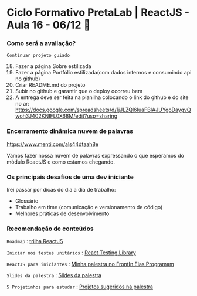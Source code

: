# Ciclo Formativo PretaLab | ReactJS  - Aula 16 - 06/12 🚀 

### Como será a avaliação?
`Continuar projeto guiado`

18) Fazer a página Sobre estilizada
19) Fazer a página Portfólio estilizada(com dados internos e consumindo api no github)
20) Criar README.md do projeto
21) Subir no github e garantir que o deploy ocorreu bem
22) A entrega deve ser feita na planilha colocando o link do github e do site no ar: https://docs.google.com/spreadsheets/d/1jJLZQl6IuaFBIAJUYgoDaygvQwoh3J402KNIFL0X68M/edit?usp=sharing

### Encerramento dinâmica nuvem de palavras

https://www.menti.com/als44dtaah8e

Vamos fazer nossa nuvem de palavras expressando o que esperamos do módulo ReactJS e como estamos chegando.

### Os principais desafios de uma dev iniciante 

Irei passar por dicas do dia a dia de trabalho:
- Glossário
- Trabalho em time (comunicação e versionamento de código)
- Melhores práticas de desenvolvimento

### Recomendação de conteúdos

`Roadmap` : [trilha ReactJS](https://miro.com/app/board/uXjVOfD6Q_0=/?invite_link_id=954992108760) 

`Iniciar nos testes unitários` : [React Testing Library](https://www.youtube.com/watch?v=pLfdbpkl3iM&t=181s) 

`ReactJS para iniciantes` : [Minha palestra no FrontIn Elas Programam](https://www.youtube.com/watch?v=FwsZ9vp88IA&t=16407s)

`Slides da palestra` : [Slides da palestra](https://www.canva.com/design/DAE_LO2y4t4/uee6uXADTLysqP3NRQXHuw/view?utm_content=DAE_LO2y4t4&utm_campaign=designshare&utm_medium=link2&utm_source=sharebutton)

`5 Projetinhos para estudar` : [Projetos sugeridos na palestra](https://github.com/simaraconceicao/react-frontin-elas-programam)


